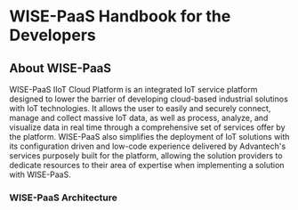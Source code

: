 # WISE-PaaS Handbook for the Developers

## About WISE-PaaS

WISE-PaaS IIoT Cloud Platform is an integrated IoT service platform designed to lower the barrier of developing cloud-based industrial solutinos with IoT technologies. It allows the user to easily and securely connect, manage and collect massive IoT data, as well as process, analyze, and visualize data in real time through a comprehensive set of services offer by the platform. WISE-PaaS also simplifies the deployment of IoT solutions with its configuration driven and low-code experience delivered by Advantech's services purposely built for the platform, allowing the solution providers to dedicate resources to their area of expertise when implementing a solution with WISE-PaaS.

### WISE-PaaS Architecture


